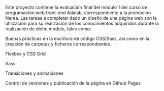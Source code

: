 Este proyecto contiene la evaluación final del módulo 1 del curso de programación web front-end Adalab, correspondiente a la promoción Nerea.
Las tareas a completar dado un diseño de una página web son la utilización para su realización de los conocimientos adquiridos durante la realización de dicho módulo, tales como:

Buenas prácticas en la escritura de código CSS/Sass, así como en la creación de carpetas y ficheros correspondientes.

Flexbox y CSS Grid

Sass

Transiciones y animaciones

Control de versiones y publicación de la página en Github Pages
